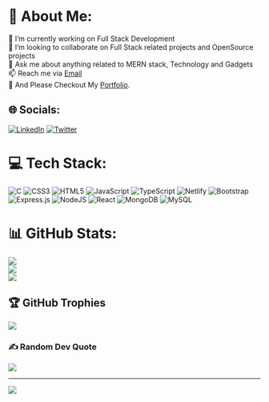 # 💫 About Me:
🔭 I’m currently working on Full Stack Development<br>👯 I’m looking to collaborate on Full Stack related projects and OpenSource projects<br>💬 Ask me about anything related to MERN stack, Technology and Gadgets<br>📫 Reach me via <a href = "mailto: saichakri.d@gmail.com">Email</a> <br/> 📁 And Please Checkout My <a href="https://saichakri-d-portfolio.netlify.app/" target="_blank" >Portfolio</a>.


## 🌐 Socials:
[![LinkedIn](https://img.shields.io/badge/LinkedIn-%230077B5.svg?logo=linkedin&logoColor=white)](https://linkedin.com/in/https://www.linkedin.com/in/sai-chakri-d-9190121b3/) [![Twitter](https://img.shields.io/badge/Twitter-%231DA1F2.svg?logo=Twitter&logoColor=white)](https://twitter.com/https://twitter.com/saicharki117) 

# 💻 Tech Stack:
![C](https://img.shields.io/badge/c-%2300599C.svg?style=for-the-badge&logo=c&logoColor=white) ![CSS3](https://img.shields.io/badge/css3-%231572B6.svg?style=for-the-badge&logo=css3&logoColor=white) ![HTML5](https://img.shields.io/badge/html5-%23E34F26.svg?style=for-the-badge&logo=html5&logoColor=white) ![JavaScript](https://img.shields.io/badge/javascript-%23323330.svg?style=for-the-badge&logo=javascript&logoColor=%23F7DF1E) ![TypeScript](https://img.shields.io/badge/typescript-%23007ACC.svg?style=for-the-badge&logo=typescript&logoColor=white) ![Netlify](https://img.shields.io/badge/netlify-%23000000.svg?style=for-the-badge&logo=netlify&logoColor=#00C7B7) ![Bootstrap](https://img.shields.io/badge/bootstrap-%23563D7C.svg?style=for-the-badge&logo=bootstrap&logoColor=white) ![Express.js](https://img.shields.io/badge/express.js-%23404d59.svg?style=for-the-badge&logo=express&logoColor=%2361DAFB) ![NodeJS](https://img.shields.io/badge/node.js-6DA55F?style=for-the-badge&logo=node.js&logoColor=white) ![React](https://img.shields.io/badge/react-%2320232a.svg?style=for-the-badge&logo=react&logoColor=%2361DAFB) ![MongoDB](https://img.shields.io/badge/MongoDB-%234ea94b.svg?style=for-the-badge&logo=mongodb&logoColor=white) ![MySQL](https://img.shields.io/badge/mysql-%2300f.svg?style=for-the-badge&logo=mysql&logoColor=white)
# 📊 GitHub Stats:
![](https://github-readme-stats.vercel.app/api?username=saichakri-d&theme=tokyonight&hide_border=false&include_all_commits=false&count_private=false)<br/>
![](https://github-readme-streak-stats.herokuapp.com/?user=saichakri-d&theme=tokyonight&hide_border=false)<br/>
![](https://github-readme-stats.vercel.app/api/top-langs/?username=saichakri-d&theme=tokyonight&hide_border=false&include_all_commits=false&count_private=false&layout=compact)

## 🏆 GitHub Trophies
![](https://github-profile-trophy.vercel.app/?username=saichakri-d&theme=tokyonight&no-frame=false&no-bg=false&margin-w=4)

### ✍️ Random Dev Quote
![](https://quotes-github-readme.vercel.app/api?type=horizontal&theme=tokyonight)

---
[![](https://visitcount.itsvg.in/api?id=saichakri-d&icon=7&color=10)](https://visitcount.itsvg.in)
